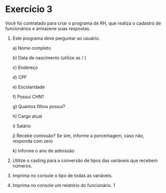 # Exercício 3

Você foi contratado para criar o programa de RH, que realiza o cadastro de funcionários e armazene suas respostas. 


1) Este programa deve perguntar ao usuário.

   a) Nome completo
   
   b) Data de nascimento (utilize as / ) 
   
   c) Endereço
   
   d) CPF
   
   e) Escolaridade
   
   f) Possui CHN?
   
   g) Quantos filhos possui?
   
   h) Cargo atual
   
   i) Salário
   
   j) Recebe comissão? Se sim, informe a porcentagem, caso não, responda com zero
   
   k) Informe o ano de admissão

2) Utilize o casting para a conversão de tipos das variáveis que recebem números.
3) Imprima no console o tipo de todas as variáveis.
4) Imprima no console um relatório do funcionário.
1